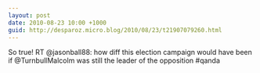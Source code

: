 ```yaml
---
layout: post
date: 2010-08-23 10:00 +1000
guid: http://desparoz.micro.blog/2010/08/23/t21907079260.html
---
```

So true! RT @jasonball88: how diff this election campaign would have been if @TurnbullMalcolm  was still the leader of the opposition #qanda
